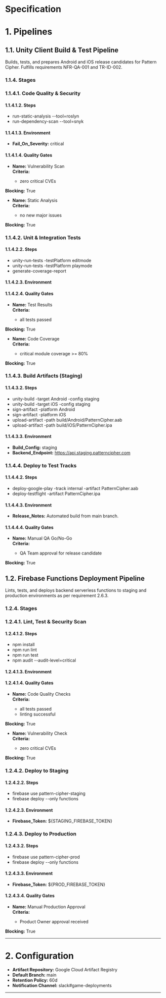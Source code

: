 # Specification

# 1. Pipelines

## 1.1. Unity Client Build & Test Pipeline
Builds, tests, and prepares Android and iOS release candidates for Pattern Cipher. Fulfills requirements NFR-QA-001 and TR-ID-002.

### 1.1.4. Stages

### 1.1.4.1. Code Quality & Security
#### 1.1.4.1.2. Steps

- run-static-analysis --tool=roslyn
- run-dependency-scan --tool=snyk

#### 1.1.4.1.3. Environment

- **Fail_On_Severity:** critical

#### 1.1.4.1.4. Quality Gates

- **Name:** Vulnerability Scan  
**Criteria:**
    
    - zero critical CVEs
    
**Blocking:** True  
- **Name:** Static Analysis  
**Criteria:**
    
    - no new major issues
    
**Blocking:** True  

### 1.1.4.2. Unit & Integration Tests
#### 1.1.4.2.2. Steps

- unity-run-tests -testPlatform editmode
- unity-run-tests -testPlatform playmode
- generate-coverage-report

#### 1.1.4.2.3. Environment


#### 1.1.4.2.4. Quality Gates

- **Name:** Test Results  
**Criteria:**
    
    - all tests passed
    
**Blocking:** True  
- **Name:** Code Coverage  
**Criteria:**
    
    - critical module coverage >= 80%
    
**Blocking:** True  

### 1.1.4.3. Build Artifacts (Staging)
#### 1.1.4.3.2. Steps

- unity-build -target Android -config staging
- unity-build -target iOS -config staging
- sign-artifact -platform Android
- sign-artifact -platform iOS
- upload-artifact -path build/Android/PatternCipher.aab
- upload-artifact -path build/iOS/PatternCipher.ipa

#### 1.1.4.3.3. Environment

- **Build_Config:** staging
- **Backend_Endpoint:** https://api.staging.patterncipher.com

### 1.1.4.4. Deploy to Test Tracks
#### 1.1.4.4.2. Steps

- deploy-google-play -track internal -artifact PatternCipher.aab
- deploy-testflight -artifact PatternCipher.ipa

#### 1.1.4.4.3. Environment

- **Release_Notes:** Automated build from main branch.

#### 1.1.4.4.4. Quality Gates

- **Name:** Manual QA Go/No-Go  
**Criteria:**
    
    - QA Team approval for release candidate
    
**Blocking:** True  


## 1.2. Firebase Functions Deployment Pipeline
Lints, tests, and deploys backend serverless functions to staging and production environments as per requirement 2.6.3.

### 1.2.4. Stages

### 1.2.4.1. Lint, Test & Security Scan
#### 1.2.4.1.2. Steps

- npm install
- npm run lint
- npm run test
- npm audit --audit-level=critical

#### 1.2.4.1.3. Environment


#### 1.2.4.1.4. Quality Gates

- **Name:** Code Quality Checks  
**Criteria:**
    
    - all tests passed
    - linting successful
    
**Blocking:** True  
- **Name:** Vulnerability Check  
**Criteria:**
    
    - zero critical CVEs
    
**Blocking:** True  

### 1.2.4.2. Deploy to Staging
#### 1.2.4.2.2. Steps

- firebase use pattern-cipher-staging
- firebase deploy --only functions

#### 1.2.4.2.3. Environment

- **Firebase_Token:** ${STAGING_FIREBASE_TOKEN}

### 1.2.4.3. Deploy to Production
#### 1.2.4.3.2. Steps

- firebase use pattern-cipher-prod
- firebase deploy --only functions

#### 1.2.4.3.3. Environment

- **Firebase_Token:** ${PROD_FIREBASE_TOKEN}

#### 1.2.4.3.4. Quality Gates

- **Name:** Manual Production Approval  
**Criteria:**
    
    - Product Owner approval received
    
**Blocking:** True  




---

# 2. Configuration

- **Artifact Repository:** Google Cloud Artifact Registry
- **Default Branch:** main
- **Retention Policy:** 60d
- **Notification Channel:** slack#game-deployments


---

